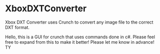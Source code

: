 # XboxDXTConverter
Xbox DXT Converter uses Crunch to convert any image file to the correct DXT format. 

Hello, this is a GUI for crunch that uses commands done in c#. Please feel free to expand from this to make it better! Please let me know in advance! TY
